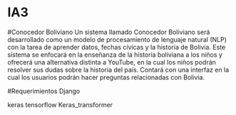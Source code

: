 # IA3
#Conocedor Boliviano
Un sistema llamado Conocedor Boliviano será desarrollado como un modelo de procesamiento de lenguaje natural (NLP) con la tarea de aprender datos, fechas cívicas y la historia de Bolivia. Este sistema se enfocará en la enseñanza de la historia boliviana a los niños y ofrecerá una alternativa distinta a YouTube, en la cual los niños podrán resolver sus dudas sobre la historia del país. Contará con una interfaz en la cual los usuarios podrán hacer preguntas relacionadas con Bolivia.


#Requerimientos Django


keras 
tensorflow
Keras_transformer

